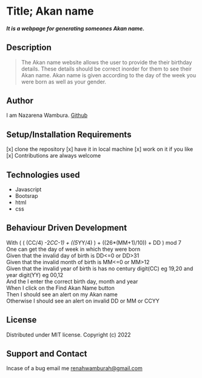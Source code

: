 # Title; Akan name
##### It is a webpage for generating someones Akan name.

## Description
> The Akan name website allows the user to provide the their birthday details. These details should be correct inorder for them to see their Akan name. Akan name is given according to the day of the week you were born as well as your gender.

## Author
I am Nazarena Wambura.
[Github](https://github.com/nazarena254)

## Setup/Installation Requirements
[x] clone the repository 
[x] have it in local machine 
[x] work on it if you like 
[x] Contributions are always welcome

## Technologies used
* Javascript
* Bootsrap
* html
* css

## Behaviour Driven Development
With ( ( (CC/4) -2*CC-1) + ((5*YY/4) ) + ((26*(MM+1)/10)) + DD ) mod 7</br>
One can get the day of week in which they were born</br>
Given that the invalid day of birth is DD<=0 or DD>31</br>
Given that the invalid month of birth is MM<=0 or MM>12</br>
Given that the invalid year of birth is has no century digit(CC) eg 19,20 and year digit(YY) eg 00,12</br>
And the I enter the correct birth day, month and year</br>
When I click on the Find Akan Name button</br>
Then I should see an alert on my Akan name</br>
Otherwise I should see an alert on invalid DD or MM or CCYY</br>


## License
Distributed under MIT license.
Copyright (c) 2022

## Support and Contact
Incase of a bug email me
<renahwamburah@gmail.com>
